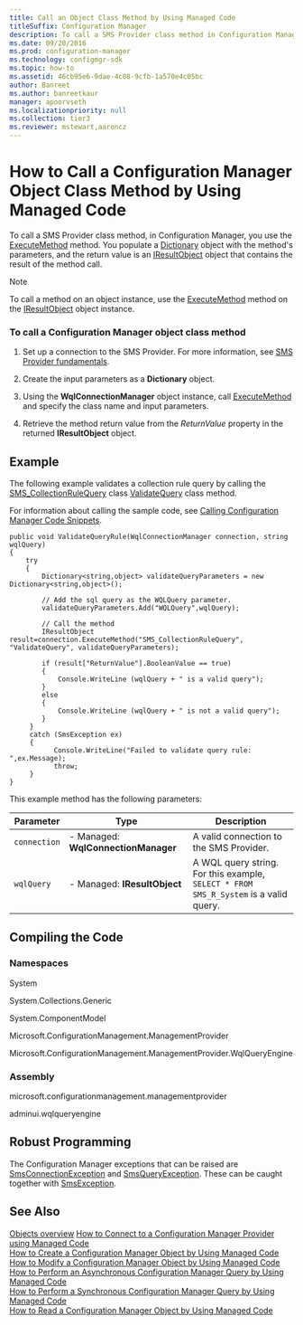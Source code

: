 ```yaml
---
title: Call an Object Class Method by Using Managed Code
titleSuffix: Configuration Manager
description: To call a SMS Provider class method in Configuration Manager, use the ExecuteMethod method.
ms.date: 09/20/2016
ms.prod: configuration-manager
ms.technology: configmgr-sdk
ms.topic: how-to
ms.assetid: 46cb95e6-9dae-4c08-9cfb-1a570e4c05bc
author: Banreet
ms.author: banreetkaur
manager: apoorvseth
ms.localizationpriority: null
ms.collection: tier3
ms.reviewer: mstewart,aaroncz 
---
```

# How to Call a Configuration Manager Object Class Method by Using Managed Code
To call a SMS Provider class method, in Configuration Manager, you use the [ExecuteMethod](/previous-versions/system-center/developer/cc146186(v=msdn.10)) method. You populate a [Dictionary](/previous-versions/visualstudio/visual-studio-6.0/aa239680(v=vs.60)) object with the method's parameters, and the return value is an [IResultObject](/previous-versions/system-center/developer/cc147376(v=msdn.10)) object that contains the result of the method call.  

> [!NOTE]
>  To call a method on an object instance, use the [ExecuteMethod](/previous-versions/system-center/developer/cc146233(v=msdn.10)) method on the [IResultObject](/previous-versions/system-center/developer/cc147376(v=msdn.10)) object instance.  

### To call a Configuration Manager object class method  

1.  Set up a connection to the SMS Provider. For more information, see [SMS Provider fundamentals](sms-provider-fundamentals.md).  

2.  Create the input parameters as a **Dictionary** object.  

3.  Using the **WqlConnectionManager** object instance, call [ExecuteMethod](/previous-versions/system-center/developer/cc146186(v=msdn.10)) and specify the class name and input parameters.  

4.  Retrieve the method return value from the *ReturnValue* property in the returned **IResultObject** object.  

## Example  
 The following example validates a collection rule query by calling the [SMS_CollectionRuleQuery](../../../develop/reference/core/clients/collections/sms_collectionrulequery-server-wmi-class.md) class [ValidateQuery](../../../develop/reference/core/clients/collections/validatequery-method-in-class-sms_collectionrulequery.md) class method.  

 For information about calling the sample code, see [Calling Configuration Manager Code Snippets](../../../develop/core/understand/calling-code-snippets.md).  

```  
public void ValidateQueryRule(WqlConnectionManager connection, string wqlQuery)  
{  
    try  
    {  
        Dictionary<string,object> validateQueryParameters = new Dictionary<string,object>();  

        // Add the sql query as the WQLQuery parameter.  
        validateQueryParameters.Add("WQLQuery",wqlQuery);  

        // Call the method  
        IResultObject result=connection.ExecuteMethod("SMS_CollectionRuleQuery", "ValidateQuery", validateQueryParameters);  

        if (result["ReturnValue"].BooleanValue == true)  
        {  
            Console.WriteLine (wqlQuery + " is a valid query");  
        }  
        else  
        {  
            Console.WriteLine (wqlQuery + " is not a valid query");  
        }  
     }  
     catch (SmsException ex)  
     {  
           Console.WriteLine("Failed to validate query rule: ",ex.Message);  
           throw;  
     }  
}  

```  

 This example method has the following parameters:  

|Parameter|Type|Description|  
|---------------|----------|-----------------|  
|`connection`|-   Managed: **WqlConnectionManager**|A valid connection to the SMS Provider.|  
|`wqlQuery`|-   Managed: **IResultObject**|A WQL query string. For this example, `SELECT * FROM SMS_R_System` is a valid query.|  

## Compiling the Code  

### Namespaces  
 System  

 System.Collections.Generic  

 System.ComponentModel  

 Microsoft.ConfigurationManagement.ManagementProvider  

 Microsoft.ConfigurationManagement.ManagementProvider.WqlQueryEngine  

### Assembly  
 microsoft.configurationmanagement.managementprovider  

 adminui.wqlqueryengine  

## Robust Programming  
 The Configuration Manager exceptions that can be raised are [SmsConnectionException](/previous-versions/system-center/developer/cc147431(v=msdn.10)) and [SmsQueryException](/previous-versions/system-center/developer/cc147436(v=msdn.10)). These can be caught together with [SmsException](/previous-versions/system-center/developer/cc147433(v=msdn.10)).  

## See Also  
 [Objects overview](configuration-manager-objects-overview.md)
 [How to Connect to a Configuration Manager Provider using Managed Code](../../../develop/core/understand/how-to-connect-to-an-sms-provider-by-using-managed-code.md)   
 [How to Create a Configuration Manager Object by Using Managed Code](../../../develop/core/understand/how-to-create-a-configuration-manager-object-by-using-managed-code.md)   
 [How to Modify a Configuration Manager Object by Using Managed Code](../../../develop/core/understand/how-to-modify-a-configuration-manager-object-by-using-managed-code.md)   
 [How to Perform an Asynchronous Configuration Manager Query by Using Managed Code](../../../develop/core/understand/how-to-perform-an-asynchronous-query-by-using-managed-code.md)   
 [How to Perform a Synchronous Configuration Manager Query by Using Managed Code](../../../develop/core/understand/how-to-perform-a-synchronous-configuration-manager-query-by-using-managed-code.md)   
 [How to Read a Configuration Manager Object by Using Managed Code](../../../develop/core/understand/how-to-read-a-configuration-manager-object-by-using-managed-code.md)
